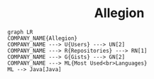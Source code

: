<h1 align="center">Allegion</h1>

```mermaid
graph LR
COMPANY_NAME{Allegion}
COMPANY_NAME ---> U{Users} ---> UN[2]
COMPANY_NAME ---> R{Repositories} ---> RN[1]
COMPANY_NAME ---> G{Gists} ---> GN[2]
COMPANY_NAME ---> ML{Most Used<br>Languages}
ML --> Java[Java]
```
